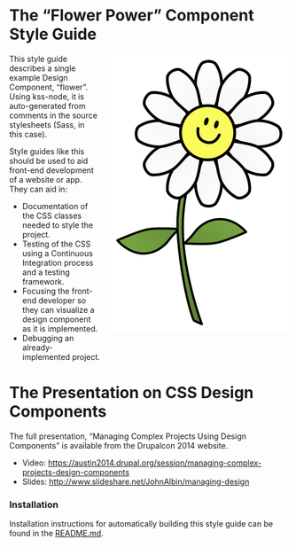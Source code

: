 # The “Flower Power” Component Style Guide

<img src="images/flower.png" alt="The fully rendered Flower component" style="float: right; margin: 0 0 20px 20px">

This style guide describes a single example Design Component, “flower”. Using kss-node, it is auto-generated from comments in the source stylesheets (Sass, in this case).

Style guides like this should be used to aid front-end development of a website or app. They can aid in:

* Documentation of the CSS classes needed to style the project.
* Testing of the CSS using a Continuous Integration process and a testing framework.
* Focusing the front-end developer so they can visualize a design component as it is implemented.
* Debugging an already-implemented project.

# The Presentation on CSS Design Components

The full presentation, “Managing Complex Projects Using Design Components” is available from the Drupalcon 2014 website.

* Video: https://austin2014.drupal.org/session/managing-complex-projects-design-components
* Slides: http://www.slideshare.net/JohnAlbin/managing-design

### Installation

Installation instructions for automatically building this style guide can be found in the [README.md](https://github.com/JohnAlbin/flower-power/blob/master/README.md).
